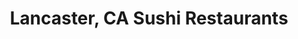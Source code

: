---
layout: city
title: Lancaster, CA Sushi Restaurants
permalink: /california/lancaster/
stateAbbr: CA
stateName: California
cityName: Lancaster

---